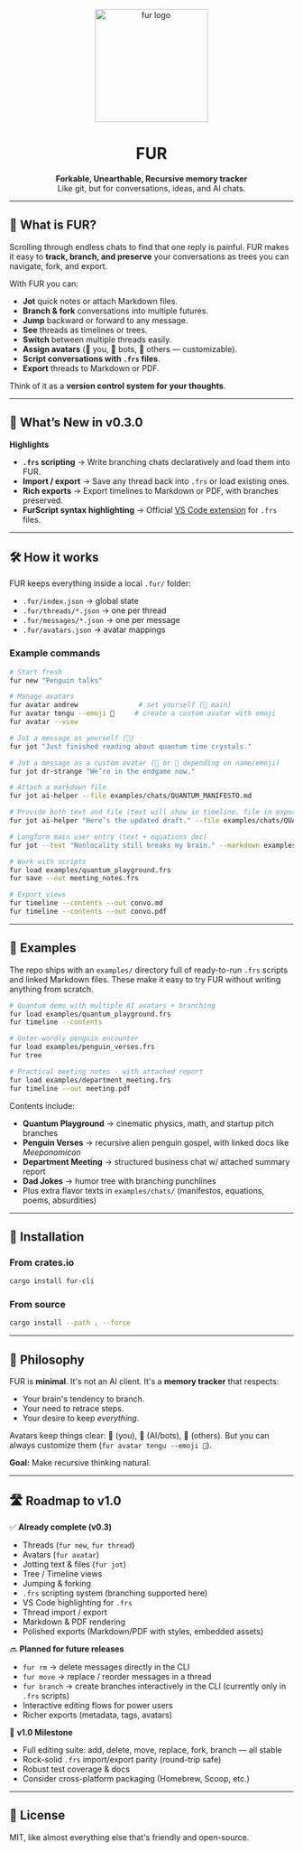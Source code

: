 <!-- LOGO -->
<p align="center">
  <img src="https://github.com/user-attachments/assets/c3582cb8-c1cc-41ab-9ed1-f8fbde4d8c21" width="200" alt="fur logo"/>
</p>

<h1 align="center">FUR</h1>
<p align="center">
  <strong>Forkable, Unearthable, Recursive memory tracker</strong><br/>
Like git, but for conversations, ideas, and AI chats.
</p>



---

## 🤔 What is FUR?

Scrolling through endless chats to find that one reply is painful.
FUR makes it easy to **track, branch, and preserve** your conversations as trees you can navigate, fork, and export.

With FUR you can:

* **Jot** quick notes or attach Markdown files.
* **Branch & fork** conversations into multiple futures.
* **Jump** backward or forward to any message.
* **See** threads as timelines or trees.
* **Switch** between multiple threads easily.
* **Assign avatars** (🦊 you, 🤖 bots, 👤 others — customizable).
* **Script conversations with `.frs` files**.
* **Export** threads to Markdown or PDF.

Think of it as a **version control system for your thoughts**.

---

## 🌟 What’s New in v0.3.0

**Highlights**

* **`.frs` scripting** → Write branching chats declaratively and load them into FUR.
* **Import / export** → Save any thread back into `.frs` or load existing ones.
* **Rich exports** → Export timelines to Markdown or PDF, with branches preserved.
* **FurScript syntax highlighting** → Official [VS Code extension](https://marketplace.visualstudio.com/items?itemName=andrewgarcia.fur-frs) for `.frs` files.

---

## 🛠 How it works

FUR keeps everything inside a local `.fur/` folder:

* `.fur/index.json` → global state
* `.fur/threads/*.json` → one per thread
* `.fur/messages/*.json` → one per message
* `.fur/avatars.json` → avatar mappings

### Example commands

```bash
# Start fresh
fur new "Penguin talks"

# Manage avatars
fur avatar andrew               # set yourself (🦊 main)
fur avatar tengu --emoji 👺     # create a custom avatar with emoji
fur avatar --view

# Jot a message as yourself (🦊)
fur jot "Just finished reading about quantum time crystals."

# Jot a message as a custom avatar (👤 or 🤖 depending on name/emoji)
fur jot dr-strange "We’re in the endgame now."

# Attach a markdown file
fur jot ai-helper --file examples/chats/QUANTUM_MANIFESTO.md

# Provide both text and file (text will show in timeline, file in exports)
fur jot ai-helper "Here’s the updated draft." --file examples/chats/QUANTUM_MANIFESTO.md

# Longform main user entry (text + equations doc)
fur jot --text "Nonlocality still breaks my brain." --markdown examples/chats/ENTANGLEMENT_EQS.md

# Work with scripts
fur load examples/quantum_playground.frs
fur save --out meeting_notes.frs

# Export views
fur timeline --contents --out convo.md
fur timeline --contents --out convo.pdf
```

---

## 📂 Examples

The repo ships with an `examples/` directory full of ready-to-run `.frs` scripts and linked Markdown files.
These make it easy to try FUR without writing anything from scratch.

```bash
# Quantum demo with multiple AI avatars + branching
fur load examples/quantum_playground.frs
fur timeline --contents

# Outer-wordly penguin encounter
fur load examples/penguin_verses.frs
fur tree

# Practical meeting notes - with attached report
fur load examples/department_meeting.frs
fur timeline --out meeting.pdf
```

Contents include:

* **Quantum Playground** → cinematic physics, math, and startup pitch branches
* **Penguin Verses** → recursive alien penguin gospel, with linked docs like *Meeponomicon*
* **Department Meeting** → structured business chat w/ attached summary report
* **Dad Jokes** → humor tree with branching punchlines
* Plus extra flavor texts in `examples/chats/` (manifestos, equations, poems, absurdities)

---

## 🚀 Installation

### From crates.io

```bash
cargo install fur-cli
```

### From source

```bash
cargo install --path . --force
```

---

## 🐾 Philosophy

FUR is **minimal**.
It's not an AI client. It's a **memory tracker** that respects:

* Your brain's tendency to branch.
* Your need to retrace steps.
* Your desire to keep *everything*.

Avatars keep things clear: 🦊 (you), 🤖 (AI/bots), 👤 (others). But you can always customize them (`fur avatar tengu --emoji 👺`).

**Goal:** Make recursive thinking natural.

---

## 🛣 Roadmap to v1.0

✅ **Already complete (v0.3)**

* Threads (`fur new`, `fur thread`)
* Avatars (`fur avatar`)
* Jotting text & files (`fur jot`)
* Tree / Timeline views
* Jumping & forking
* `.frs` scripting system (branching supported here)
* VS Code highlighting for `.frs`
* Thread import / export
* Markdown & PDF rendering
* Polished exports (Markdown/PDF with styles, embedded assets)

🔜 **Planned for future releases**

* `fur rm` → delete messages directly in the CLI
* `fur move` → replace / reorder messages in a thread
* `fur branch` → create branches interactively in the CLI (currently only in `.frs` scripts)
* Interactive editing flows for power users
* Richer exports (metadata, tags, avatars)

🎉 **v1.0 Milestone**

* Full editing suite: add, delete, move, replace, fork, branch — all stable
* Rock-solid `.frs` import/export parity (round-trip safe)
* Robust test coverage & docs
* Consider cross-platform packaging (Homebrew, Scoop, etc.)

---

## 📜 License

MIT, like almost everything else that's friendly and open-source.

